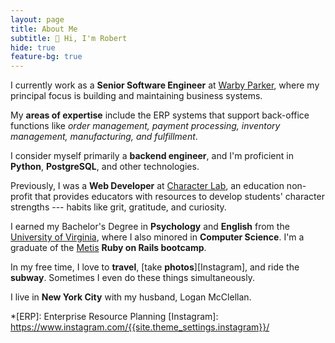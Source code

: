 ```yaml
---
layout: page
title: About Me
subtitle: 👋 Hi, I'm Robert
hide: true
feature-bg: true
---
```


I currently work as a **Senior Software Engineer** at [Warby
Parker](https://www.warbyparker.com), where my principal focus is building and
maintaining business systems.

My **areas of expertise** include the ERP systems that support back-office
functions like *order management, payment processing, inventory management,
manufacturing, and fulfillment*.

I consider myself  primarily a **backend engineer**, and I'm proficient in
**Python**, **PostgreSQL**, and other technologies.

Previously, I was a **Web Developer** at [Character
Lab](https://www.characterlab.org), an education non-profit that provides
educators with resources to develop students' character strengths --- habits
like grit, gratitude, and curiosity.

I earned my Bachelor's Degree in **Psychology** and **English** from the
[University of Virginia](http://www.virginia.edu), where I also minored in
**Computer Science**. I'm a graduate of the [Metis](https://www.thisismetis.com)
**Ruby on Rails bootcamp**.

In my free time, I love to **travel**, [take **photos**][Instagram], and ride
the **subway**. Sometimes I even do these things simultaneously.

I live in **New York City** with my husband, Logan McClellan.

*[ERP]: Enterprise Resource Planning
[Instagram]: https://www.instagram.com/{{site.theme_settings.instagram}}/
